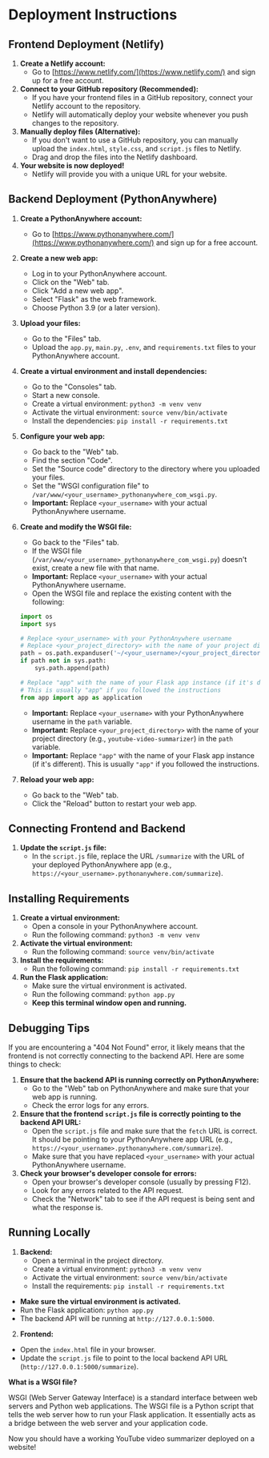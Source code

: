 # Deployment Instructions

## Frontend Deployment (Netlify)

1.  **Create a Netlify account:**
    *   Go to [https://www.netlify.com/](https://www.netlify.com/) and sign up for a free account.
2.  **Connect to your GitHub repository (Recommended):**
    *   If you have your frontend files in a GitHub repository, connect your Netlify account to the repository.
    *   Netlify will automatically deploy your website whenever you push changes to the repository.
3.  **Manually deploy files (Alternative):**
    *   If you don't want to use a GitHub repository, you can manually upload the `index.html`, `style.css`, and `script.js` files to Netlify.
    *   Drag and drop the files into the Netlify dashboard.
4.  **Your website is now deployed!**
    *   Netlify will provide you with a unique URL for your website.

## Backend Deployment (PythonAnywhere)

1.  **Create a PythonAnywhere account:**
    *   Go to [https://www.pythonanywhere.com/](https://www.pythonanywhere.com/) and sign up for a free account.
2.  **Create a new web app:**
    *   Log in to your PythonAnywhere account.
    *   Click on the "Web" tab.
    *   Click "Add a new web app".
    *   Select "Flask" as the web framework.
    *   Choose Python 3.9 (or a later version).
3.  **Upload your files:**
    *   Go to the "Files" tab.
    *   Upload the `app.py`, `main.py`, `.env`, and `requirements.txt` files to your PythonAnywhere account.
4.  **Create a virtual environment and install dependencies:**
    *   Go to the "Consoles" tab.
    *   Start a new console.
    *   Create a virtual environment: `python3 -m venv venv`
    *   Activate the virtual environment: `source venv/bin/activate`
    *   Install the dependencies: `pip install -r requirements.txt`
5.  **Configure your web app:**
    *   Go back to the "Web" tab.
    *   Find the section "Code".
    *   Set the "Source code" directory to the directory where you uploaded your files.
    *   Set the "WSGI configuration file" to `/var/www/<your_username>_pythonanywhere_com_wsgi.py`.
    *   **Important:** Replace `<your_username>` with your actual PythonAnywhere username.
6.  **Create and modify the WSGI file:**
    *   Go back to the "Files" tab.
    *   If the WSGI file (`/var/www/<your_username>_pythonanywhere_com_wsgi.py`) doesn't exist, create a new file with that name.
    *   **Important:** Replace `<your_username>` with your actual PythonAnywhere username.
    *   Open the WSGI file and replace the existing content with the following:

    ```python
    import os
    import sys

    # Replace <your_username> with your PythonAnywhere username
    # Replace <your_project_directory> with the name of your project directory (e.g., youtube-video-summarizer)
    path = os.path.expanduser('~/<your_username>/<your_project_directory>')
    if path not in sys.path:
        sys.path.append(path)

    # Replace "app" with the name of your Flask app instance (if it's different)
    # This is usually "app" if you followed the instructions
    from app import app as application
    ```
    *   **Important:** Replace `<your_username>` with your PythonAnywhere username in the `path` variable.
    *   **Important:** Replace `<your_project_directory>` with the name of your project directory (e.g., `youtube-video-summarizer`) in the `path` variable.
    *   **Important:** Replace `"app"` with the name of your Flask app instance (if it's different). This is usually `"app"` if you followed the instructions.
7.  **Reload your web app:**
    *   Go back to the "Web" tab.
    *   Click the "Reload" button to restart your web app.

## Connecting Frontend and Backend

1.  **Update the `script.js` file:**
    *   In the `script.js` file, replace the URL `/summarize` with the URL of your deployed PythonAnywhere app (e.g., `https://<your_username>.pythonanywhere.com/summarize`).

## Installing Requirements

1.  **Create a virtual environment:**
    *   Open a console in your PythonAnywhere account.
    *   Run the following command: `python3 -m venv venv`
2.  **Activate the virtual environment:**
    *   Run the following command: `source venv/bin/activate`
3.  **Install the requirements:**
    *   Run the following command: `pip install -r requirements.txt`
4.  **Run the Flask application:**
    *   Make sure the virtual environment is activated.
    *   Run the following command: `python app.py`
    *   **Keep this terminal window open and running.**

## Debugging Tips

If you are encountering a "404 Not Found" error, it likely means that the frontend is not correctly connecting to the backend API. Here are some things to check:

1.  **Ensure that the backend API is running correctly on PythonAnywhere:**
    *   Go to the "Web" tab on PythonAnywhere and make sure that your web app is running.
    *   Check the error logs for any errors.
2.  **Ensure that the frontend `script.js` file is correctly pointing to the backend API URL:**
    *   Open the `script.js` file and make sure that the `fetch` URL is correct. It should be pointing to your PythonAnywhere app URL (e.g., `https://<your_username>.pythonanywhere.com/summarize`).
    *   Make sure that you have replaced `<your_username>` with your actual PythonAnywhere username.
3.  **Check your browser's developer console for errors:**
    *   Open your browser's developer console (usually by pressing F12).
    *   Look for any errors related to the API request.
    *   Check the "Network" tab to see if the API request is being sent and what the response is.

## Running Locally

1.  **Backend:**
    *   Open a terminal in the project directory.
    *   Create a virtual environment: `python3 -m venv venv`
    *   Activate the virtual environment: `source venv/bin/activate`
    *   Install the requirements: `pip install -r requirements.txt`
   *   **Make sure the virtual environment is activated.**
   *   Run the Flask application: `python app.py`
   *   The backend API will be running at `http://127.0.0.1:5000`.
2.  **Frontend:**
   *   Open the `index.html` file in your browser.
   *   Update the `script.js` file to point to the local backend API URL (`http://127.0.0.1:5000/summarize`).

**What is a WSGI file?**

WSGI (Web Server Gateway Interface) is a standard interface between web servers and Python web applications. The WSGI file is a Python script that tells the web server how to run your Flask application. It essentially acts as a bridge between the web server and your application code.

Now you should have a working YouTube video summarizer deployed on a website!
